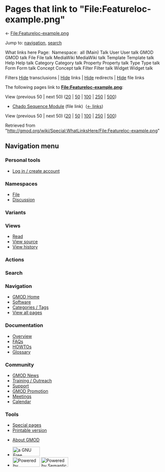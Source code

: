 <div id="mw-page-base" class="noprint">

</div>

<div id="mw-head-base" class="noprint">

</div>

<div id="content" class="mw-body" role="main">

<span id="top"></span>

<div id="mw-js-message" style="display:none;">

</div>



# <span dir="auto">Pages that link to "File:Featureloc-example.png"</span>

<div id="bodyContent">

<div id="contentSub">

←
[File:Featureloc-example.png](/wiki/File:Featureloc-example.png "File:Featureloc-example.png")

</div>

<div id="jump-to-nav" class="mw-jump">

Jump to: [navigation](#mw-navigation), [search](#p-search)

</div>

<div id="mw-content-text">

What links here Page:  Namespace:  all (Main) Talk User User talk GMOD
GMOD talk File File talk MediaWiki MediaWiki talk Template Template talk
Help Help talk Category Category talk Property Property talk Type Type
talk Form Form talk Concept Concept talk Filter Filter talk Widget
Widget talk

Filters
[Hide](/mediawiki/index.php?title=Special:WhatLinksHere/File:Featureloc-example.png&hidetrans=1 "Special:WhatLinksHere/File:Featureloc-example.png")
transclusions \|
[Hide](/mediawiki/index.php?title=Special:WhatLinksHere/File:Featureloc-example.png&hidelinks=1 "Special:WhatLinksHere/File:Featureloc-example.png")
links \|
[Hide](/mediawiki/index.php?title=Special:WhatLinksHere/File:Featureloc-example.png&hideredirs=1 "Special:WhatLinksHere/File:Featureloc-example.png")
redirects \|
[Hide](/mediawiki/index.php?title=Special:WhatLinksHere/File:Featureloc-example.png&hideimages=1 "Special:WhatLinksHere/File:Featureloc-example.png")
file links

The following pages link to
**[File:Featureloc-example.png](/wiki/File:Featureloc-example.png "File:Featureloc-example.png")**:

View (previous 50 \| next 50)
([20](/mediawiki/index.php?title=Special:WhatLinksHere/File:Featureloc-example.png&limit=20 "Special:WhatLinksHere/File:Featureloc-example.png")
\|
[50](/mediawiki/index.php?title=Special:WhatLinksHere/File:Featureloc-example.png&limit=50 "Special:WhatLinksHere/File:Featureloc-example.png")
\|
[100](/mediawiki/index.php?title=Special:WhatLinksHere/File:Featureloc-example.png&limit=100 "Special:WhatLinksHere/File:Featureloc-example.png")
\|
[250](/mediawiki/index.php?title=Special:WhatLinksHere/File:Featureloc-example.png&limit=250 "Special:WhatLinksHere/File:Featureloc-example.png")
\|
[500](/mediawiki/index.php?title=Special:WhatLinksHere/File:Featureloc-example.png&limit=500 "Special:WhatLinksHere/File:Featureloc-example.png"))

- [Chado Sequence
  Module](/wiki/Chado_Sequence_Module "Chado Sequence Module") (file
  link) ‎ <span class="mw-whatlinkshere-tools">([←
  links](/mediawiki/index.php?title=Special:WhatLinksHere&target=Chado+Sequence+Module "Special:WhatLinksHere"))</span>

View (previous 50 \| next 50)
([20](/mediawiki/index.php?title=Special:WhatLinksHere/File:Featureloc-example.png&limit=20 "Special:WhatLinksHere/File:Featureloc-example.png")
\|
[50](/mediawiki/index.php?title=Special:WhatLinksHere/File:Featureloc-example.png&limit=50 "Special:WhatLinksHere/File:Featureloc-example.png")
\|
[100](/mediawiki/index.php?title=Special:WhatLinksHere/File:Featureloc-example.png&limit=100 "Special:WhatLinksHere/File:Featureloc-example.png")
\|
[250](/mediawiki/index.php?title=Special:WhatLinksHere/File:Featureloc-example.png&limit=250 "Special:WhatLinksHere/File:Featureloc-example.png")
\|
[500](/mediawiki/index.php?title=Special:WhatLinksHere/File:Featureloc-example.png&limit=500 "Special:WhatLinksHere/File:Featureloc-example.png"))

</div>

<div class="printfooter">

Retrieved from
"<http://gmod.org/wiki/Special:WhatLinksHere/File:Featureloc-example.png>"

</div>

<div id="catlinks" class="catlinks catlinks-allhidden">

</div>

<div class="visualClear">

</div>

</div>

</div>

<div id="mw-navigation">

## Navigation menu

<div id="mw-head">

<div id="p-personal" role="navigation"
aria-labelledby="p-personal-label">

### Personal tools

- <span id="pt-login"><a
  href="/mediawiki/index.php?title=Special:UserLogin&amp;returnto=Special%3AWhatLinksHere%2FFile%3AFeatureloc-example.png"
  accesskey="o"
  title="You are encouraged to log in; however, it is not mandatory [o]">Log
  in / create account</a></span>

</div>

<div id="left-navigation">

<div id="p-namespaces" class="vectorTabs" role="navigation"
aria-labelledby="p-namespaces-label">

### Namespaces

- <span id="ca-nstab-image"><a href="/wiki/File:Featureloc-example.png" accesskey="c"
  title="View the file page [c]">File</a></span>
- <span id="ca-talk"><a
  href="/mediawiki/index.php?title=File_talk:Featureloc-example.png&amp;action=edit&amp;redlink=1"
  accesskey="t"
  title="Discussion about the content page [t]">Discussion</a></span>

</div>

<div id="p-variants" class="vectorMenu emptyPortlet" role="navigation"
aria-labelledby="p-variants-label">

### 

### Variants[](#)

<div class="menu">

</div>

</div>

</div>

<div id="right-navigation">

<div id="p-views" class="vectorTabs" role="navigation"
aria-labelledby="p-views-label">

### Views

- <span id="ca-view">[Read](/wiki/File:Featureloc-example.png)</span>
- <span id="ca-viewsource"><a
  href="/mediawiki/index.php?title=File:Featureloc-example.png&amp;action=edit"
  accesskey="e" title="This page is protected.
  You can view its source [e]">View source</a></span>
- <span id="ca-history"><a
  href="/mediawiki/index.php?title=File:Featureloc-example.png&amp;action=history"
  accesskey="h" title="Past revisions of this page [h]">View history</a></span>

</div>

<div id="p-cactions" class="vectorMenu emptyPortlet" role="navigation"
aria-labelledby="p-cactions-label">

### Actions[](#)

<div class="menu">

</div>

</div>

<div id="p-search" role="search">

### Search

<div id="simpleSearch">

</div>

</div>

</div>

</div>

<div id="mw-panel">

<div id="p-logo" role="banner">

<a href="/wiki/Main_Page"
style="background-image: url(http://gmod.org/images/GMOD-cogs.png);"
title="Visit the main page"></a>

</div>

<div id="p-Navigation" class="portal" role="navigation"
aria-labelledby="p-Navigation-label">

### Navigation

<div class="body">

- <span id="n-GMOD-Home">[GMOD Home](/wiki/Main_Page)</span>
- <span id="n-Software">[Software](/wiki/GMOD_Components)</span>
- <span id="n-Categories-.2F-Tags">[Categories /
  Tags](/wiki/Categories)</span>
- <span id="n-View-all-pages">[View all
  pages](/wiki/Special:AllPages)</span>

</div>

</div>

<div id="p-Documentation" class="portal" role="navigation"
aria-labelledby="p-Documentation-label">

### Documentation

<div class="body">

- <span id="n-Overview">[Overview](/wiki/Overview)</span>
- <span id="n-FAQs">[FAQs](/wiki/Category:FAQ)</span>
- <span id="n-HOWTOs">[HOWTOs](/wiki/Category:HOWTO)</span>
- <span id="n-Glossary">[Glossary](/wiki/Glossary)</span>

</div>

</div>

<div id="p-Community" class="portal" role="navigation"
aria-labelledby="p-Community-label">

### Community

<div class="body">

- <span id="n-GMOD-News">[GMOD News](/wiki/GMOD_News)</span>
- <span id="n-Training-.2F-Outreach">[Training /
  Outreach](/wiki/Training_and_Outreach)</span>
- <span id="n-Support">[Support](/wiki/Support)</span>
- <span id="n-GMOD-Promotion">[GMOD
  Promotion](/wiki/GMOD_Promotion)</span>
- <span id="n-Meetings">[Meetings](/wiki/Meetings)</span>
- <span id="n-Calendar">[Calendar](/wiki/Calendar)</span>

</div>

</div>

<div id="p-tb" class="portal" role="navigation"
aria-labelledby="p-tb-label">

### Tools

<div class="body">

- <span id="t-specialpages"><a href="/wiki/Special:SpecialPages" accesskey="q"
  title="A list of all special pages [q]">Special pages</a></span>
- <span id="t-print"><a
  href="/mediawiki/index.php?title=Special:WhatLinksHere/File:Featureloc-example.png&amp;printable=yes"
  rel="alternate" accesskey="p"
  title="Printable version of this page [p]">Printable version</a></span>

</div>

</div>

</div>

</div>

<div id="footer" role="contentinfo">

- <span id="footer-places-about">[About
  GMOD](/wiki/GMOD:About "GMOD:About")</span>

<!-- -->

- <span id="footer-copyrightico">[<img src="http://www.gnu.org/graphics/gfdl-logo-small.png" width="88"
  height="31" alt="a GNU Free Documentation License" />](http://www.gnu.org/licenses/fdl-1.3.html)</span>
- <span id="footer-poweredbyico">[<img src="/mediawiki/skins/common/images/poweredby_mediawiki_88x31.png"
  width="88" height="31" alt="Powered by MediaWiki" />](//www.mediawiki.org/)
  [<img
  src="/mediawiki/extensions/SemanticMediaWiki/includes/../resources/images/smw_button.png"
  width="88" height="31" alt="Powered by Semantic MediaWiki" />](https://www.semantic-mediawiki.org/wiki/Semantic_MediaWiki)</span>

<div style="clear:both">

</div>

</div>
